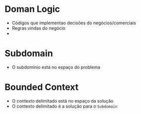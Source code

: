 # Doman Logic
- Códigos que implementao decisões do negócios/comerciais
- Regras vindas do negócio
- 


# Subdomain
- O subdomínio está no espaço do problema

# Bounded Context
- O contexto delimitado está no espaço da solução
- O contexto delimitado é a solução para o `Subdomain`
